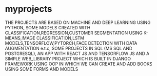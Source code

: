 # myprojects
THE PROJECTS ARE BASED ON MACHINE AND DEEP LEARNING USING PYTHON, 
SOME MODELS CREATED WITH CLASSIFICATION,REGRESSION,CUSTOMER SEGMENTATION USING K-MEANS,IMAGE CLASSIFICATION,LSTM MODELS,TENSORFLOW,PYTORCH,FACE DETECTION WITH DATA AUGMENTATION e.t.c,
SOME PROJECTS IN SQL (MS SQL AND POSTGRESQL),
AN APP WITH REACT JS AND TENSORFLOW JS AND
A SIMPLE WEB_LIBRARY PROJECT WHICH IS BUILT IN DJANGO FRAMEWORK USING OOP IN WHICH WE CAN CREATE AND ADD BOOKS  USING SOME FORMS AND MODELS
